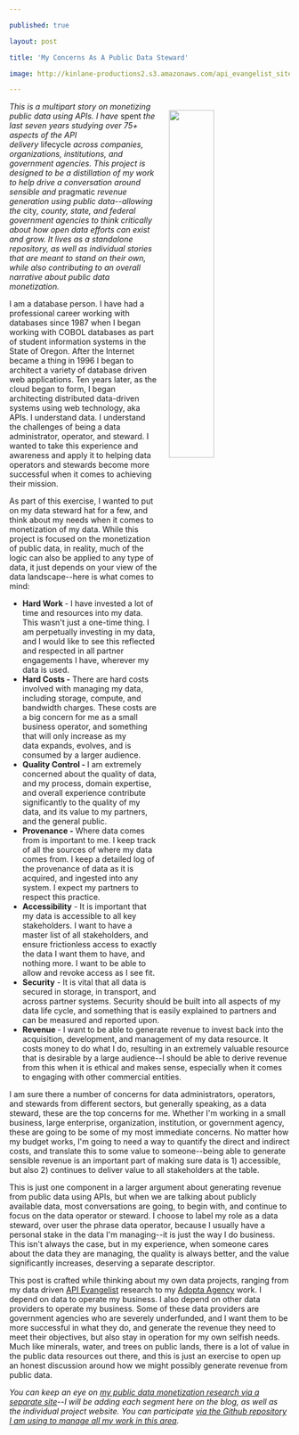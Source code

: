 ---
published: true
layout: post
title: 'My Concerns As A Public Data Steward'
image: http://kinlane-productions2.s3.amazonaws.com/api_evangelist_site/blog/data_steward.png
---

<p><img style="padding: 15px;" src="https://kinlane-productions2.s3.amazonaws.com/api_evangelist_site/blog/data_steward.png" alt="" width="40%" align="right" />
<p><em>This is a multipart story on monetizing public data using APIs. I have&nbsp;</em>spent<em>&nbsp;the last seven years studying over 75+ aspects of the API delivery&nbsp;</em>lifecycle<em>&nbsp;across companies, organizations, institutions, and government agencies. This project is designed to be a distillation of my work to help drive a conversation around sensible and&nbsp;</em>pragmatic<em>&nbsp;revenue generation using public data--allowing the </em>city<em>, county, state, and federal government agencies to think critically about how open data efforts can exist and grow. It lives as a standalone repository, as well as individual stories that are meant to stand on their own, while also contributing to an overall narrative about public data monetization.</em>
<p>I am a database person. I have had a professional career working with databases since 1987 when I began working with COBOL databases as part of student information systems in the State of Oregon. After the Internet became a thing in 1996 I began to architect a variety of database driven web applications. Ten years later, as the cloud began to form, I began architecting distributed data-driven systems using web technology, aka APIs. I understand data. I understand the challenges&nbsp;of being a data administrator, operator, and steward. I wanted to take this experience and awareness&nbsp;and apply it to helping data operators and stewards become more successful when it comes to achieving their mission.&nbsp;
<p>As part of this exercise, I wanted to put on my data steward hat for a few, and think about my needs when it comes to monetization of my data. While this project is focused on the monetization of public data, in reality, much of the logic can also be applied to any type of data, it just depends on your view of the data landscape--here is what comes to mind:&nbsp;
<ul>
<li><strong>Hard Work&nbsp;</strong>- I have invested a lot of time and resources into my data. This wasn't just a one-time thing. I am perpetually investing in my data, and I would like to see this reflected and respected in all partner engagements I have, wherever my data is used.</li>
<li><strong>Hard Costs -</strong>&nbsp;There are hard costs involved with managing my data, including storage,&nbsp;compute,&nbsp;and bandwidth charges. These costs are a big concern for me as a small business operator, and something that will only increase as my data&nbsp;expands,&nbsp;evolves,&nbsp;and is consumed by a larger audience.</li>
<li><strong>Quality Control -&nbsp;</strong>I am extremely concerned about the quality of data, and my process, domain expertise, and overall experience contribute significantly to the quality of my data, and its value to my partners, and the general public.</li>
<li><strong>Provenance -</strong>&nbsp;Where data comes from is important to me. I keep track of all the sources of where my data comes from. I keep a detailed log of the provenance of data as it is acquired, and ingested into any system. I expect my partners to respect this practice.</li>
<li><strong>Accessibility</strong>&nbsp;- It is important that my data is accessible to all key stakeholders. I want to have a master list of all stakeholders, and ensure frictionless access to exactly the data I want them to have, and nothing more. I want to be able to allow and revoke access as I see fit.</li>
<li><strong>Security</strong>&nbsp;- It is vital that all data is secured in storage, in transport, and across partner systems. Security should be built into all aspects of my data life cycle, and something that is easily explained to partners and can be measured and reported upon.</li>
<li><strong>Revenue&nbsp;</strong>- I want to be able to generate revenue to invest back into the acquisition, development, and management of my data resource. It costs money to do what I do, resulting in an extremely valuable resource that is desirable by a large audience--I should be able to derive revenue from this when it is ethical and makes sense, especially when it comes to engaging with other commercial entities.</li>
</ul>
<p>I am sure there a number of concerns for data administrators, operators, and stewards from different sectors, but generally speaking, as a data steward, these are the top concerns for me. Whether I'm working in a small business, large enterprise, organization, institution, or government agency, these are going to be some of my most immediate concerns. No matter how my budget works, I'm going to need a way to quantify the direct and indirect costs, and translate this to some value to someone--being able to generate sensible revenue is an important part of making sure data is 1) accessible, but also 2) continues to deliver value to all stakeholders at the table.
<p>This is just one component in a larger argument about generating revenue from public data using APIs, but when we are talking about publicly available data, most conversations are&nbsp;going, to begin with, and continue to focus on the data operator or steward. I choose to label my role as a&nbsp;data steward, over user the phrase data operator, because I usually have a personal stake in the data I'm managing--it is just the way I do business. This isn't always the case, but in my experience, when someone cares about the data they are managing, the quality is always better, and the value significantly increases, deserving a separate descriptor.
<p>This post is crafted while thinking about my own data projects, ranging from my data driven&nbsp;<a href="http://apievangelist.com">API Evangelist</a>&nbsp;research to my&nbsp;<a href="http://adopta.agency">Adopta&nbsp;Agency</a>&nbsp;work. I depend on data to operate my business. I also depend on other data providers to operate my business. Some of these data providers are government agencies who are severely underfunded, and I want them to be more successful in what they do, and generate the revenue they need to meet their objectives, but also stay in operation for my own selfish needs. Much like minerals, water, and trees on public lands, there is a lot of value in the public data resources out there, and this is just an exercise to open up an honest discussion around how we might possibly generate revenue from public data.
<p><em>You can keep an eye on <a href="http://public.data.monetization.apievangelist.com/">my public data monetization research via a separate site</a>--I will be adding each segment here on the blog, as well as the individual project website. You can participate <a href="https://github.com/adopta-agency/public-data-monetization">via the Github repository I am using to manage all my work in this area</a>.</em>

